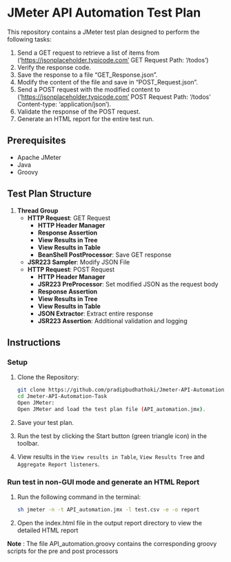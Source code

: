 # JMeter API Automation Test Plan

This repository contains a JMeter test plan designed to perform the following tasks:

1. Send a GET request to retrieve a list of items from (‘https://jsonplaceholder.typicode.com’ GET Request Path: ‘/todos’)
2. Verify the response code.
3. Save the response to a file “GET_Response.json”.
4. Modify the content of the file and save in “POST_Request.json”.
5. Send a POST request with the modified content to (‘https://jsonplaceholder.typicode.com’ POST Request Path: ‘/todos’ Content-type: ‘application/json’).
6. Validate the response of the POST request.
7. Generate an HTML report for the entire test run.

## Prerequisites

- Apache JMeter
- Java
- Groovy

## Test Plan Structure

1. **Thread Group**
   - **HTTP Request**: GET Request
     - **HTTP Header Manager**
     - **Response Assertion**
     - **View Results in Tree**
     - **View Results in Table**
     - **BeanShell PostProcessor**: Save GET response
   - **JSR223 Sampler**: Modify JSON File
   - **HTTP Request**: POST Request
     - **HTTP Header Manager**
     - **JSR223 PreProcessor**: Set modified JSON as the request body
     - **Response Assertion**
     - **View Results in Tree**
     - **View Results in Table**
     - **JSON Extractor**: Extract entire response
     - **JSR223 Assertion**: Additional validation and logging

## Instructions

### Setup

1. Clone the Repository:

   ```sh
   git clone https://github.com/pradipbudhathoki/Jmeter-API-Automation-Task.git
   cd Jmeter-API-Automation-Task
   Open JMeter:
   Open JMeter and load the test plan file (API_automation.jmx).
   ```

2. Save your test plan.
3. Run the test by clicking the Start button (green triangle icon) in the toolbar.
4. View results in the `View results in Table`, `View Results Tree` and `Aggregate Report listeners`.

### Run test in non-GUI mode and generate an HTML Report

1. Run the following command in the terminal:

   ```sh
   sh jmeter -n -t API_automation.jmx -l test.csv -e -o report
   ```

2. Open the index.html file in the output report directory to view the detailed HTML report

**Note** : The file API_automation.groovy contains the corresponding groovy scripts for the pre and post processors

